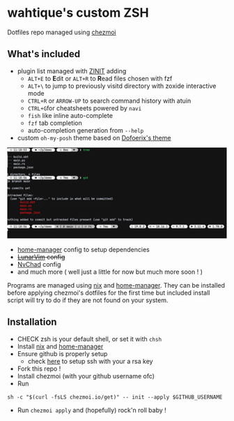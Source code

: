 # wahtique's custom ZSH

Dotfiles repo managed using [chezmoi](https://www.chezmoi.io/#considering-using-chezmoi)

## What's included

- plugin list managed with [ZINIT](https://github.com/zdharma-continuum/zinit) adding
  - `ALT+E` to **E**dit or `ALT+R` to **R**ead files chosen with fzf
  - `ALT+\` to jump to previously visitd directory with zoxide interactive mode
  - `CTRL+R` or `ARROW-UP` to search command history with atuin
  - `CTRL+G`for cheatsheets powered by `navi`
  - `fish` like inline auto-complete
  - `fzf` tab completion
  - auto-completion generation from `--help`
- custom `oh-my-posh` theme based on [Dofoerix's theme](https://github.com/Dofoerix/Dfrx-Prompt-Theme)

![prompt](prompt.png)

- [home-manager](https://github.com/nix-community/home-manager) config to setup dependencies
- ~~[LunarVim](https://www.lunarvim.org/) config~~
- [NvChad](https://nvchad.com/) config
- and much more ( well just a little for now but much more soon ! )

Programs are managed using [nix](https://nixos.org/) and [home-manager](https://github.com/nix-community/home-manager).
They can be installed before applying chezmoi's dotfiles for the first time but included install script will try to do if they are not found on your system.

## Installation

- CHECK zsh is your default shell, or set it with `chsh`
- Install [nix](https://nixos.org/download.html) and [home-manager](https://nix-community.github.io/home-manager/)
- Ensure github is properly setup
  - check [here](https://docs.github.com/en/authentication/connecting-to-github-with-ssh) to setup ssh with your a rsa key
- Fork this repo !
- Install chezmoi (with your github username ofc)
- Run
  
```shell
sh -c "$(curl -fsLS chezmoi.io/get)" -- init --apply $GITHUB_USERNAME
```

- Run `chezmoi apply` and (hopefully) rock'n roll baby !
